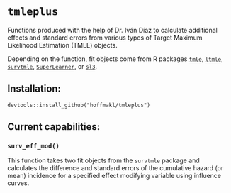 # `tmleplus`

Functions produced with the help of Dr. Iván Díaz to calculate additional effects and standard errors from various types of Target Maximum Likelihood Estimation (TMLE) objects.

Depending on the function, fit objects come from R packages [`tmle`](https://cran.r-project.org/web/packages/tmle/tmle.pdf), [`ltmle`](https://cran.r-project.org/web/packages/ltmle/ltmle.pdf), [`survtmle`](https://cran.r-project.org/web/packages/survtmle/survtmle.pdf), [`SuperLearner`](https://cran.r-project.org/web/packages/SuperLearner/SuperLearner.pdf), or [`sl3`](https://github.com/tlverse/sl3).

## Installation:

```devtools::install_github("hoffmakl/tmleplus")```

## Current capabilities:

### `surv_eff_mod()`

This function takes two fit objects from the `survtmle` package and calculates the difference and standard errors of the cumulative hazard (or mean) incidence for a specified effect modifying variable using influence curves.

